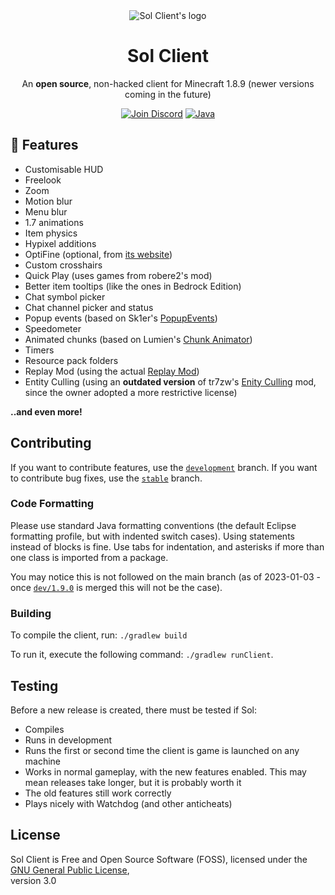 <div align="center">

<img src="https://raw.githubusercontent.com/Sol-Client/client/develop/src/main/resources/assets/sol_client/textures/gui/icon.png" alt="Sol Client's logo">

# Sol Client

An **open source**, non-hacked client for Minecraft 1.8.9 (newer versions coming in the future)

<a href="https://discord.gg/TSAkhgXNbK"><img alt="Join Discord" src="https://cdn.jsdelivr.net/npm/@intergrav/devins-badges@3/assets/cozy/social/discord-plural_vector.svg"></a>
<a href="https://www.java.com"><img alt="Java" src="https://cdn.jsdelivr.net/npm/@intergrav/devins-badges@3/assets/cozy/built-with/java_vector.svg"></a>

</div>

## 📖 Features

- Customisable HUD
- Freelook
- Zoom
- Motion blur
- Menu blur
- 1.7 animations
- Item physics
- Hypixel additions
- OptiFine (optional, from [its website](https://optifine.net/downloads))
- Custom crosshairs
- Quick Play (uses games from robere2's mod)
- Better item tooltips (like the ones in Bedrock Edition)
- Chat symbol picker
- Chat channel picker and status
- Popup events (based on Sk1er's [PopupEvents](https://github.com/Sk1erLLC/PopupEvents))
- Speedometer
- Animated chunks (based on Lumien's [Chunk Animator](https://github.com/lumien231/Chunk-Animator))
- Timers
- Resource pack folders
- Replay Mod (using the actual [Replay Mod](https://github.com/ReplayMod/ReplayMod))
- Entity Culling (using an **outdated version** of tr7zw's [Enity Culling](https://github.com/tr7zw/EntityCulling) mod, since the owner adopted a more restrictive license)

**..and even more!**

## Contributing
If you want to contribute features, use the [`development`](https://github.com/Sol-Client/client) branch. If you want to contribute bug fixes, use the [`stable`](https://github.com/Sol-Client/client/tree/stable) branch.

### Code Formatting

Please use standard Java formatting conventions (the default Eclipse formatting profile, but with indented switch cases).
Using statements instead of blocks is fine.
Use tabs for indentation, and asterisks if more than one class is imported from a package.

You may notice this is not followed on the main branch (as of 2023-01-03 - once [`dev/1.9.0`]() is merged this will not be the case).

### Building

To compile the client, run: `./gradlew build`

To run it, execute the following command: `./gradlew runClient`.

## Testing

Before a new release is created, there must be tested if Sol:

- Compiles
- Runs in development
- Runs the first or second time the client is game is launched on any machine
- Works in normal gameplay, with the new features enabled. This may mean releases take longer, but it is probably worth it
- The old features still work correctly
- Plays nicely with Watchdog (and other anticheats)

## License

Sol Client is Free and Open Source Software (FOSS), licensed under the [GNU General Public License](LICENSE),<br />version 3.0
